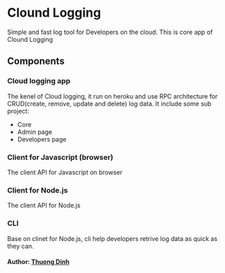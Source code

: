 # Clound Logging
Simple and fast log tool for Developers on the cloud.
This is core app of Clound Logging

## Components

### Cloud logging app
The kenel of Cloud logging, it run on heroku and use RPC architecture for CRUD(create, remove, update and delete) log data.
It include some sub project:
- Core
- Admin page
- Developers page

### Client for Javascript (browser)
The client API for Javascript on browser

### Client for Node.js
The client API for Node.js

### CLI
Base on clinet for Node.js, cli help developers retrive log data as quick as they can.

#### Author: [Thuong Dinh](https://github.com/zneo99)